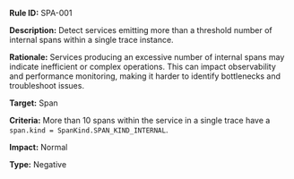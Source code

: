 **Rule ID:** SPA-001

**Description:** Detect services emitting more than a threshold number of internal spans within a single trace instance.

**Rationale:** Services producing an excessive number of internal spans may indicate inefficient or complex operations. This can impact observability and performance monitoring, making it harder to identify bottlenecks and troubleshoot issues.

**Target:** Span

**Criteria:** More than 10 spans within the service in a single trace have a `span.kind = SpanKind.SPAN_KIND_INTERNAL`.

**Impact:** Normal

**Type:** Negative

